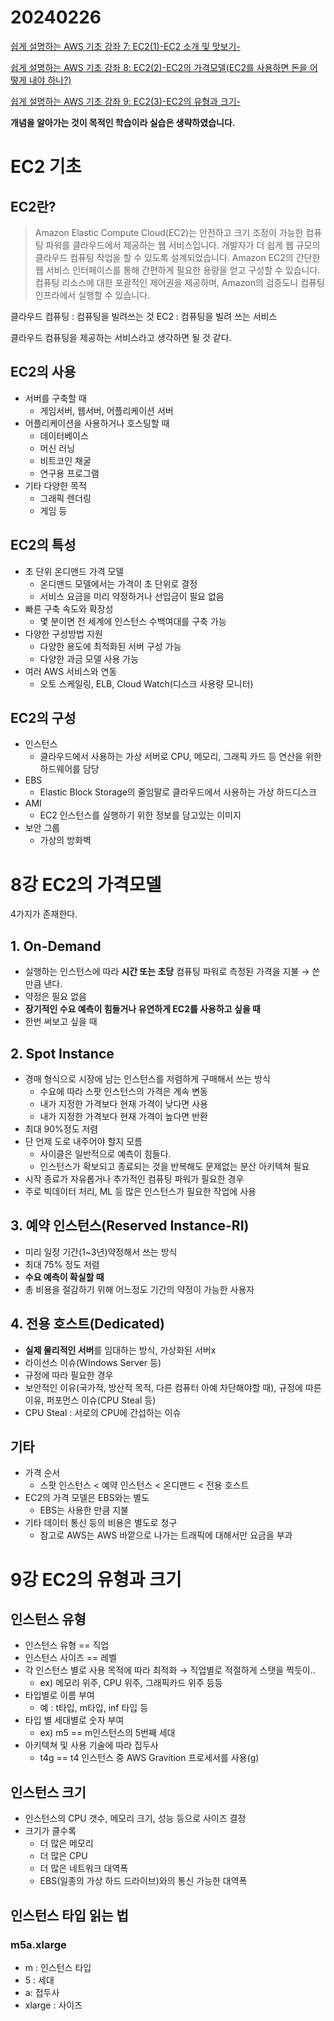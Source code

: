 # 20240226

[쉽게 설명하는 AWS 기초 강좌 7: EC2(1)-EC2 소개 및 맛보기-
](https://www.youtube.com/watch?v=rdlHszMujnw&list=PLfth0bK2MgIan-SzGpHIbfnCnjj583K2m&index=8)

[쉽게 설명하는 AWS 기초 강좌 8: EC2(2)-EC2의 가격모델(EC2를 사용하면 돈을 어떻게 내야 하나?)
](https://www.youtube.com/watch?v=eoV3z7_dtDg&list=PLfth0bK2MgIan-SzGpHIbfnCnjj583K2m&index=9)

[쉽게 설명하는 AWS 기초 강좌 9: EC2(3)-EC2의 유형과 크기-
](https://www.youtube.com/watch?v=JM25Hls75b8&list=PLfth0bK2MgIan-SzGpHIbfnCnjj583K2m&index=10)


**개념을 알아가는 것이 목적인 학습이라 실습은 생략하였습니다.**

# EC2 기초

## EC2란?

> Amazon Elastic Compute Cloud(EC2)는 안전하고 크기 조정이 가능한 컴퓨팅 파워를 클라우드에서 제공하는 웹 서비스입니다. 개발자가 더 쉽게 웹 규모의 클라우드 컴퓨팅 작업을 할 수 있도록 설계되었습니다. Amazon EC2의 간단한 웹 서비스 인터페이스를 통해 간편하게 필요한 용량을 얻고 구성할 수 있습니다. 컴퓨팅 리소스에 대한 포괄적인 제어권을 제공하며, Amazon의 검증도니 컴퓨팅 인프라에서 실행할 수 있습니다.

클라우드 컴퓨팅 : 컴퓨팅을 빌려쓰는 것
EC2 : 컴퓨팅을 빌려 쓰는 서비스

클라우드 컴퓨팅을 제공하는 서비스라고 생각하면 될 것 같다.

## EC2의 사용

- 서버를 구축할 때
    - 게임서버, 웹서버, 어플리케이션 서버
- 어플리케이션을 사용하거나 호스팅할 때
    - 데이터베이스
    - 머신 러닝
    - 비트코인 채굴
    - 연구용 프로그램
- 기타 다양한 목적
    - 그래픽 렌더링
    - 게임 등

## EC2의 특성

- 초 단위 온디맨드 가격 모델
    - 온디맨드 모델에서는 가격이 초 단위로 결정
    - 서비스 요금을 미리 약정하거나 선입금이 필요 없음
- 빠른 구축 속도와 확장성
    - 몇 분이면 전 세계에 인스턴스 수백여대를 구축 가능
- 다양한 구성방법 지원
    - 다양한 용도에 최적화된 서버 구성 가능
    - 다양한 과금 모델 사용 가능
- 여러 AWS 서비스와 연동
    - 오토 스케일링, ELB, Cloud Watch(디스크 사용량 모니터)


## EC2의 구성

- 인스턴스
    - 클라우드에서 사용하는 가상 서버로 CPU, 메모리, 그래픽 카드 등 연산을 위한 하드웨어를 담당
- EBS
    - Elastic Block Storage의 줄임말로 클라우드에서 사용하는 가상 하드디스크
- AMI
    - EC2 인스턴스를 실행하기 위한 정보를 담고있는 이미지
- 보안 그룹
    - 가상의 방화벽

# 8강 EC2의 가격모델

4가지가 존재한다.

## 1. On-Demand

- 실행하는 인스턴스에 따라 **시간 또는 초당** 컴퓨팅 파워로 측정된 가격을 지불 → 쓴 만큼 낸다.
- 약정은 필요 없음
- **장기적인 수요 예측이 힘들거나 유연하게 EC2를 사용하고 싶을 때**
- 한번 써보고 싶을 때

## 2. Spot Instance

- 경매 형식으로 시장에 남는 인스턴스를 저렴하게 구매해서 쓰는 방식
    - 수요에 따라 스팟 인스턴스의 가격은 계속 변동
    - 내가 지정한 가격보다 현재 가격이 낮다면 사용
    - 내가 지정한 가격보다 현재 가격이 높다면 반환
- 최대 90%정도 저렴
- 단 언제 도로 내주어야 할지 모름
    - 사이클은 일반적으로 예측이 힘들다.
    - 인스턴스가 확보되고 종료되는 것을 반복해도 문제없는 분산 아키텍쳐 필요
- 시작 종료가 자유롭거나 추가적인 컴퓨팅 파워가 필요한 경우
- 주로 빅데이터 처리, ML 등 많은 인스턴스가 필요한 작업에 사용

## 3. 예약 인스턴스(Reserved Instance-RI)

- 미리 일정 기간(1~3년)약정해서 쓰는 방식
- 최대 75% 정도 저렴
- **수요 예측이 확실할 때**
- 총 비용을 절감하기 위해 어느정도 기간의 약정이 가능한 사용자

## 4. 전용 호스트(Dedicated)

- **실제 물리적인 서버**를 임대하는 방식, 가상화된 서버x
- 라이선스 이슈(WIndows Server 등)
- 규정에 따라 필요한 경우
- 보안적인 이유(국가적, 방산적 목적, 다른 컴퓨터 아예 차단해야할 때), 규정에 따른 이유, 퍼포먼스 이슈(CPU Steal 등)
- CPU Steal : 서로의 CPU에 간섭하는 이슈

## 기타

- 가격 순서
    - 스팟 인스턴스 < 예약 인스턴스 < 온디맨드 < 전용 호스트
- EC2의 가격 모델은 EBS와는 별도
    - EBS는 사용한 만큼 지불
- 기타 데이터 통신 등의 비용은 별도로 청구
    - 참고로 AWS는 AWS 바깥으로 나가는 트래픽에 대해서만 요금을 부과

# 9강 EC2의 유형과 크기

## 인스턴스 유형

- 인스턴스 유형 == 직업
- 인스턴스 사이즈 == 레벨
- 각 인스턴스 별로 사용 목적에 따라 최적화 → 직업별로 적절하게 스탯을 찍듯이..
    - ex) 메모리 위주, CPU 위주, 그래픽카드 위주 등등
- 타입별로 이름 부여
    - 예 : t타입, m타입, inf 타입 등
- 타입 별 세대별로 숫자 부여
    - ex) m5 == m인스턴스의 5번째 세대
- 아키텍쳐 및 사용 기술에 따라 집두사
    - t4g == t4 인스턴스 중 AWS Gravition 프로세서를 사용(g)

## 인스턴스 크기

- 인스턴스의 CPU 갯수, 메모리 크기, 성능 등으로 사이즈 결정
- 크기가 클수록
    - 더 많은 메모리
    - 더 많은 CPU
    - 더 많은 네트워크 대역폭
    - EBS(일종의 가상 하드 드라이브)와의 통신 가능한 대역폭


## 인스턴스 타입 읽는 법

### m5a.xlarge

- m : 인스턴스 타입
- 5 : 세대
- a: 접두사
- xlarge : 사이즈